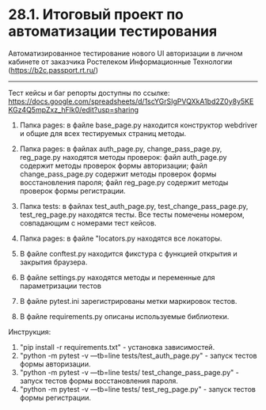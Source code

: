 # 28.1. Итоговый проект по автоматизации тестирования

Автоматизированное тестирование нового UI авторизации в личном кабинете от заказчика Ростелеком Информационные Технологии (https://b2c.passport.rt.ru/)
____

Тест кейсы и баг репорты доступны по ссылке: https://docs.google.com/spreadsheets/d/1scYGrSIgPVQXkA1bd2Z0y8y5KEKGz4Q5mpZxz_hFlk0/edit?usp=sharing

1. Папка pages: в файле base_page.py находится конструктор webdriver и общие для всех тестируемых страниц методы.

2. Папка pages: в файлах auth_page.py, change_pass_page.py, reg_page.py находятся методы проверок: файл auth_page.py содержит методы проверок формы авторизации; файл change_pass_page.py содержит методы проверок формы восстановления пароля; файл reg_page.py содержит методы проверок формы регистрации.

3. Папка tests: в файлах test_auth_page.py, test_change_pass_page.py, test_reg_page.py находятся тесты. Все тесты помечены номером, совпадающим с номерами тест кейсов. 

4. Папка pages: в файле "locators.py находятся все локаторы.

5. В файле conftest.py находится фикстура с функцией открытия и закрытия браузера. 

6. В файле settings.py находятся методы и переменные для параметризации тестов

7. В файле pytest.ini зарегистрированы метки маркировок тестов.

8. В файле requirements.py описаны используемые библиотеки.

Инструкция: 
1. "pip install -r requirements.txt" - установка зависимостей.
2. "python -m pytest -v —tb=line tests/test_auth_page.py" - запуск тестов формы авторизации.
3. "python -m pytest -v —tb=line tests/ test_change_pass_page.py" - запуск тестов формы восстановления пароля.
4. "python -m pytest -v —tb=line tests/ test_reg_page.py" - запуск тестов формы регистрации.
